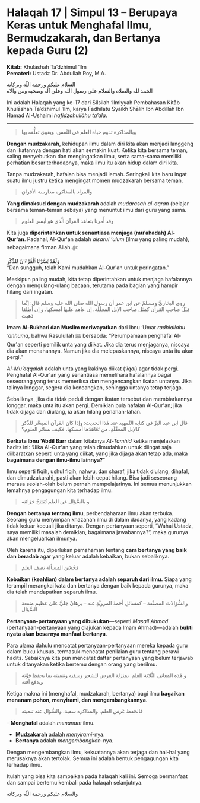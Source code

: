 # Halaqah 17 | Simpul 13 – Berupaya Keras untuk Menghafal Ilmu, Bermudzakarah, dan Bertanya kepada Guru (2)
**Kitab:** Khulāshah Ta’dzhimul ‘Ilm  
**Pemateri:** Ustadz Dr. Abdullah Roy, M.A.  

<span dir="rtl" style="text-align:right; font-family:'Scheherazade',serif;">السلام عليكم ورحمة اللّه وبركاته</span>  
<span dir="rtl" style="text-align:right; font-family:'Scheherazade',serif;">الحمد لله والصلاة والسلام على رسول الله وعلى آله وصحبه ومن والاه</span>  

<span style="text-align:justify;">Ini adalah Halaqah yang ke-17 dari Silsilah ‘Ilmiyyah Pembahasan Kitāb Khulāshah Ta’dzhimul ‘Ilm, karya Fadhilatu Syaikh Shālih Ibn Abdillāh Ibn Hamad Al-Ushaimi *hafidzahullāhu ta’ala*.</span>  

---

> <span dir="rtl" style="text-align:right; font-family:'Scheherazade',serif;">وبالمذاكرة تدوم حياة العلم في النَّفس، ويقوىٰ تعلُّقه بها</span>  

<span style="text-align:justify;">**Dengan mudzakarah**, kehidupan ilmu dalam diri kita akan menjadi langgeng dan ikatannya dengan hati akan semakin kuat. Ketika kita bersama teman, saling menyebutkan dan mengingatkan ilmu, serta sama-sama memiliki perhatian besar terhadapnya, maka ilmu itu akan hidup dalam diri kita.</span>  

<span style="text-align:justify;">Tanpa mudzakarah, hafalan bisa menjadi lemah. Seringkali kita baru ingat suatu ilmu justru ketika mengingat momen mudzakarah bersama teman.</span>  

> <span dir="rtl" style="text-align:right; font-family:'Scheherazade',serif;">والمراد بالمذاكرة مدارسة الأقران</span>  

<span style="text-align:justify;">**Yang dimaksud dengan mudzakarah** adalah *mudarasah al-aqran* (belajar bersama teman-teman sebaya) yang menuntut ilmu dari guru yang sama.</span>  

> <span dir="rtl" style="text-align:right; font-family:'Scheherazade',serif;">وقد أُمرنا بتعاهد القرآن الَّذي هو أيسر العلوم</span>  

<span style="text-align:justify;">Kita juga **diperintahkan untuk senantiasa menjaga (mu’ahadah) Al-Qur'an**. Padahal, Al-Qur'an adalah *aisarul ‘ulum* (ilmu yang paling mudah), sebagaimana firman Allah ﷻ:</span>  

<span dir="rtl" style="text-align:right; font-family:'Scheherazade',serif;">وَلَقَدْ يَسَّرْنَا ٱلْقُرْءَانَ لِلذِّكْرِ</span>  
<span style="text-align:justify;">“Dan sungguh, telah Kami mudahkan Al-Qur'an untuk peringatan.”</span>  

<span style="text-align:justify;">Meskipun paling mudah, kita tetap diperintahkan untuk menjaga hafalannya dengan mengulang-ulang bacaan, terutama pada bagian yang hampir hilang dari ingatan.</span>  

> <span dir="rtl" style="text-align:right; font-family:'Scheherazade',serif;">روى البخاريُّ ومسلمٌ عن ابن عمر أن رسول الله صلى الله عليه وسلم قال: إنَّما مَثَلُ صاحبِ القرآن كمثل صاحب الإبل المعقَّلَة، إن عاهد عليها أمسكها، و إن أطلقا ذهبت</span>  

<span style="text-align:justify;">**Imam Al-Bukhari dan Muslim meriwayatkan** dari Ibnu ‘Umar *radhiallahu ‘anhuma*, bahwa Rasulullah ﷺ bersabda: “Perumpamaan penghafal Al-Qur'an seperti pemilik unta yang diikat. Jika dia terus menjaganya, niscaya dia akan menahannya. Namun jika dia melepaskannya, niscaya unta itu akan pergi.”</span>  

<span style="text-align:justify;">*Al-Mu’aqqalah* adalah unta yang kakinya diikat (*‘iqal*) agar tidak pergi. Penghafal Al-Qur'an yang senantiasa memelihara hafalannya bagai seseorang yang terus memeriksa dan mengencangkan ikatan untanya. Jika talinya longgar, segera dia kencangkan, sehingga untanya tetap terjaga.</span>  

<span style="text-align:justify;">Sebaliknya, jika dia tidak peduli dengan ikatan tersebut dan membiarkannya longgar, maka unta itu akan pergi. Demikian pula hafalan Al-Qur'an; jika tidak dijaga dan diulang, ia akan hilang perlahan-lahan.</span>  

> <span dir="rtl" style="text-align:right; font-family:'Scheherazade',serif;">قال ابن عبد البرِّ في كتابه التَّمهيد عند هٰذا الحديث: وإذا كان القرآن الميسَّر للذِّكر كالإبل المعقَّلَةِ، من تَعَاهَدَها أمسكها، فكيف بسائر العلوم؟</span>  

<span style="text-align:justify;">**Berkata Ibnu ‘Abdil Barr** dalam kitabnya *At-Tamhid* ketika menjelaskan hadits ini: “Jika Al-Qur'an yang telah dimudahkan untuk diingat saja diibaratkan seperti unta yang diikat, yang jika dijaga akan tetap ada, maka **bagaimana dengan ilmu-ilmu lainnya?**”</span>  

<span style="text-align:justify;">Ilmu seperti fiqih, ushul fiqih, nahwu, dan sharaf, jika tidak diulang, dihafal, dan dimudzakarahi, pasti akan lebih cepat hilang. Bisa jadi seseorang merasa seolah-olah belum pernah mempelajarinya. Ini semua menunjukkan lemahnya pengagungan kita terhadap ilmu.</span>  

> <span dir="rtl" style="text-align:right; font-family:'Scheherazade',serif;">و بالسُّؤال عن العلم تُفتتحُ خزائنه</span>  

<span style="text-align:justify;">**Dengan bertanya tentang ilmu**, perbendaharaan ilmu akan terbuka. Seorang guru menyimpan khazanah ilmu di dalam dadanya, yang kadang tidak keluar kecuali jika ditanya. Dengan pertanyaan seperti, “Wahai Ustadz, saya memiliki masalah demikian, bagaimana jawabannya?”, maka gurunya akan mengeluarkan ilmunya.</span>  

<span style="text-align:justify;">Oleh karena itu, diperlukan pemahaman tentang **cara bertanya yang baik dan beradab** agar yang keluar adalah kebaikan, bukan sebaliknya.</span>  

> <span dir="rtl" style="text-align:right; font-family:'Scheherazade',serif;">فحُسْن المسألة نصف العلم</span>  

<span style="text-align:justify;">**Kebaikan (keahlian) dalam bertanya adalah separuh dari ilmu.** Siapa yang terampil merangkai kata dan bertanya dengan baik kepada gurunya, maka dia telah mendapatkan separuh ilmu.</span>  

> <span dir="rtl" style="text-align:right; font-family:'Scheherazade',serif;">والسُّؤالات المصنَّفة – كمسائلِ أحمدَ المرويَّةِ عنه – برهانٌ جليٌّ علىٰ عظيم منفعة السُّؤال</span>  

<span style="text-align:justify;">**Pertanyaan-pertanyaan yang dibukukan**—seperti *Masail Ahmad* (pertanyaan-pertanyaan yang diajukan kepada Imam Ahmad)—adalah **bukti nyata akan besarnya manfaat bertanya**.</span>  

<span style="text-align:justify;">Para ulama dahulu mencatat pertanyaan-pertanyaan mereka kepada guru dalam buku khusus, termasuk mencatat penilaian guru tentang perawi hadits. Sebaiknya kita pun mencatat daftar pertanyaan yang belum terjawab untuk ditanyakan ketika bertemu dengan orang yang berilmu.</span>  

> <span dir="rtl" style="text-align:right; font-family:'Scheherazade',serif;">و هٰذه المعاني الثَّلاثة للعلم: بمنزلة الغرس للشجر وسقيه وتنميته بما يحفظ قوَّته ويدفع آفته</span>  

<span style="text-align:justify;">Ketiga makna ini (menghafal, mudzakarah, bertanya) bagi ilmu **bagaikan menanam pohon, menyirami, dan mengembangkannya**.</span>  

> <span dir="rtl" style="text-align:right; font-family:'Scheherazade',serif;">فالحفظ غَرس العلم، والمذاكرة سقية، والسُّؤال عنه تنميته</span>  

<span style="text-align:justify;">- **Menghafal** adalah *menanam* ilmu.  
- **Mudzakarah** adalah *menyirami*-nya.  
- **Bertanya** adalah *mengembangkan*-nya.</span>  

<span style="text-align:justify;">Dengan mengembangkan ilmu, kekuatannya akan terjaga dan hal-hal yang merusaknya akan tertolak. Semua ini adalah bentuk pengagungan kita terhadap ilmu.</span>  

<span style="text-align:justify;">Itulah yang bisa kita sampaikan pada halaqah kali ini. Semoga bermanfaat dan sampai bertemu kembali pada halaqah selanjutnya.</span>  

<span dir="rtl" style="text-align:right; font-family:'Scheherazade',serif;">والسلام عليكم ورحمة اللّه وبركاته</span>
